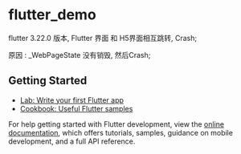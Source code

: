 # flutter_demo

flutter 3.22.0 版本, Flutter 界面 和 H5界面相互跳转, Crash;

原因 : _WebPageState 没有销毁, 然后Crash;




## Getting Started






- [Lab: Write your first Flutter app](https://docs.flutter.dev/get-started/codelab)
- [Cookbook: Useful Flutter samples](https://docs.flutter.dev/cookbook)

For help getting started with Flutter development, view the
[online documentation](https://docs.flutter.dev/), which offers tutorials,
samples, guidance on mobile development, and a full API reference.
